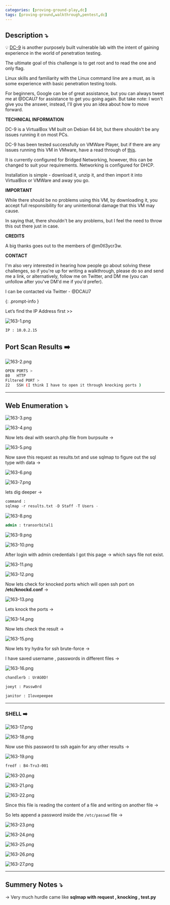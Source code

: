 ```yaml
---
categories: [proving-ground-play,dc]
tags: [proving-ground,walkthrough,pentest,dc]
---
```


## **Description ⤵️**

>
💡 [DC-9](https://www.vulnhub.com/entry/dc-9,412/) is another purposely built vulnerable lab with the intent of gaining experience in the world of penetration testing.

The ultimate goal of this challenge is to get root and to read the one and only flag.

Linux skills and familiarity with the Linux command line are a must, as is some experience with basic penetration testing tools.

For beginners, Google can be of great assistance, but you can always tweet me at @DCAU7 for assistance to get you going again. But take note: I won't give you the answer, instead, I'll give you an idea about how to move forward.

**TECHNICAL INFORMATION**

DC-9 is a VirtualBox VM built on Debian 64 bit, but there shouldn't be any issues running it on most PCs.

DC-9 has been tested successfully on VMWare Player, but if there are any issues running this VM in VMware, have a read through of [this](http://www.five86.com/vmware.html).

It is currently configured for Bridged Networking, however, this can be changed to suit your requirements. Networking is configured for DHCP.

Installation is simple - download it, unzip it, and then import it into VirtualBox or VMWare and away you go.

**IMPORTANT**

While there should be no problems using this VM, by downloading it, you accept full responsibility for any unintentional damage that this VM may cause.

In saying that, there shouldn't be any problems, but I feel the need to throw this out there just in case.

**CREDITS**

A big thanks goes out to the members of @m0tl3ycr3w.

**CONTACT**

I'm also very interested in hearing how people go about solving these challenges, so if you're up for writing a walkthrough, please do so and send me a link, or alternatively, follow me on Twitter, and DM me (you can unfollow after you've DM'd me if you'd prefer).

I can be contacted via Twitter - @DCAU7

{: .prompt-info }

Let’s find the IP Address first >>

![163-1.png](/Vulnhub-Files/img/DC-9/163-1.png)

```bash
IP : 10.0.2.15
```

## Port Scan Results ➡️

![163-2.png](/Vulnhub-Files/img/DC-9/163-2.png)

```bash
OPEN PORTS >
80   HTTP
Filtered PORT >
22   SSH (I think I have to open it through knocking ports )
```

---

## Web Enumeration ⤵️

![163-3.png](/Vulnhub-Files/img/DC-9/163-3.png)

![163-4.png](/Vulnhub-Files/img/DC-9/163-4.png)

Now lets deal with search.php file from burpsuite →

![163-5.png](/Vulnhub-Files/img/DC-9/163-5.png)

Now save this request as results.txt and use sqlmap to figure out the sql type with data →

![163-6.png](/Vulnhub-Files/img/DC-9/163-6.png)

![163-7.png](/Vulnhub-Files/img/DC-9/163-7.png)

lets dig deeper →

```sql
command :
sqlmap -r results.txt -D Staff -T Users -
```

![163-8.png](/Vulnhub-Files/img/DC-9/163-8.png)

```sql
admin : transorbital1
```

![163-9.png](/Vulnhub-Files/img/DC-9/163-9.png)

![163-10.png](/Vulnhub-Files/img/DC-9/163-10.png)

After login with admin credentials I got this page → which says file not exist.

![163-11.png](/Vulnhub-Files/img/DC-9/163-11.png)

![163-12.png](/Vulnhub-Files/img/DC-9/163-12.png)

Now lets check for knocked ports which will open ssh port on **/etc/knockd.conf** →

![163-13.png](/Vulnhub-Files/img/DC-9/163-13.png)

Lets knock the ports →

![163-14.png](/Vulnhub-Files/img/DC-9/163-14.png)

Now lets check the result →

![163-15.png](/Vulnhub-Files/img/DC-9/163-15.png)

Now lets try hydra for ssh brute-force →

I have saved username , passwords in different files →

![163-16.png](/Vulnhub-Files/img/DC-9/163-16.png)

```bash
chandlerb : UrAG0D!

joeyt : Passw0rd

janitor : Ilovepeepee
```

---

### SHELL ➡️

![163-17.png](/Vulnhub-Files/img/DC-9/163-17.png)

![163-18.png](/Vulnhub-Files/img/DC-9/163-18.png)

Now use this password to ssh again for any other results →

![163-19.png](/Vulnhub-Files/img/DC-9/163-19.png)

```bash
fredf : B4-Tru3-001
```

![163-20.png](/Vulnhub-Files/img/DC-9/163-20.png)

![163-21.png](/Vulnhub-Files/img/DC-9/163-21.png)

![163-22.png](/Vulnhub-Files/img/DC-9/163-22.png)

Since this file is reading the content of a file and writing on another file →

So lets append a password inside the `/etc/passwd` file →

![163-23.png](/Vulnhub-Files/img/DC-9/163-23.png)

![163-24.png](/Vulnhub-Files/img/DC-9/163-24.png)

![163-25.png](/Vulnhub-Files/img/DC-9/163-25.png)

![163-26.png](/Vulnhub-Files/img/DC-9/163-26.png)

![163-27.png](/Vulnhub-Files/img/DC-9/163-27.png)

---

## Summery Notes ⤵️

→ Very much hurdle came like **sqlmap with request , knocking , test.py**